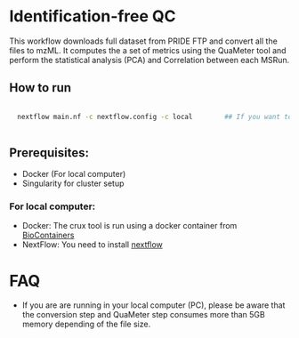 Identification-free QC  
========================

This workflow downloads full dataset from PRIDE FTP and convert all the files to
 mzML. It computes the a set of metrics using the QuaMeter tool and perform the statistical
 analysis (PCA) and Correlation between each MSRun.


## How to run 

```bash
   
  nextflow main.nf -c nextflow.config -c local        ## If you want to run locally 
  
```
## Prerequisites:

- Docker (For local computer)
- Singularity for cluster setup 

### For local computer: 

- Docker: The crux tool is run using a docker container from [BioContainers](http://biocontainers.pro)
- NextFlow: You need to install [nextflow](https://www.nextflow.io/)

FAQ
==========

- If you are are running in your local computer (PC), please be aware that the conversion step and 
QuaMeter step consumes more than 5GB memory depending of the file size. 

